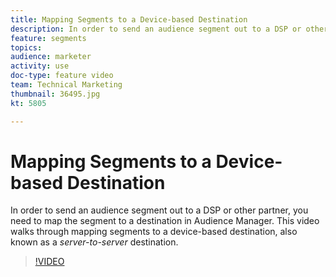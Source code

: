 ```yaml
---
title: Mapping Segments to a Device-based Destination
description: In order to send an audience segment out to a DSP or other partner, you need to map the segment to a destination in Audience Manager. This video walks through mapping segments to a device-based destination, also known as a "server to server" destination.
feature: segments
topics: 
audience: marketer
activity: use
doc-type: feature video
team: Technical Marketing
thumbnail: 36495.jpg
kt: 5805

---
```


# Mapping Segments to a Device-based Destination

In order to send an audience segment out to a DSP or other partner, you need to map the segment to a destination in Audience Manager. This video walks through mapping segments to a device-based destination, also known as a _server-to-server_ destination.

>[!VIDEO](https://video.tv.adobe.com/v/36495/?quality=12&learn=on)
